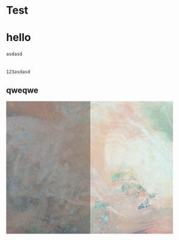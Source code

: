 # Test


# hello

```
asdasd


123asdasd
```

## qweqwe



![image-20240727220025410](../../../img/test_image_1.png)

